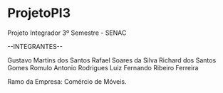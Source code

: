 # ProjetoPI3
Projeto Integrador 3º Semestre - SENAC

--INTEGRANTES--

Gustavo Martins dos Santos
Rafael Soares da Silva
Richard dos Santos Gomes
Romulo Antonio Rodrigues
Luiz Fernando Ribeiro Ferreira

Ramo da Empresa: Comércio de Móveis.
